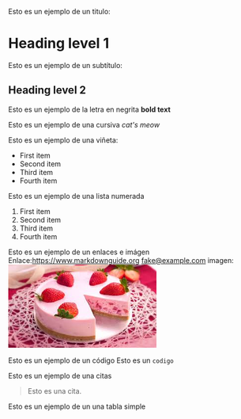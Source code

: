 Esto es un ejemplo de un titulo:
# Heading level 1

Esto es un ejemplo de un subtítulo:
## Heading level 2

Esto es un ejemplo de la letra en negrita
**bold text**

Esto es un ejemplo de una cursiva 
*cat's meow*

Esto es un ejemplo de una viñeta:
- First item
- Second item
- Third item
- Fourth item
  
Esto es un ejemplo de una lista numerada
1. First item
2. Second item
3. Third item
4. Fourth item

Esto es un ejemplo de un enlaces e imágen
Enlace:<https://www.markdownguide.org>
      <fake@example.com>
  imagen:![Tux, the Linux mascot](tartadefresa.jpg)
  
Esto es un ejemplo de un código
Esto es un `codigo`

Esto es un ejemplo de una citas
> Esto es una cita.

Esto es un ejemplo de un una tabla simple 
